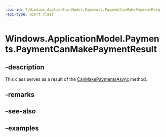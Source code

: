 ```yaml
---
-api-id: T:Windows.ApplicationModel.Payments.PaymentCanMakePaymentResult
-api-type: winrt class
---
```


<!-- Class syntax.
public class PaymentCanMakePaymentResult 
-->

# Windows.ApplicationModel.Payments.PaymentCanMakePaymentResult

## -description
This class serves as a result of the [CanMakePaymentsAsync](paymentmediator_canmakepaymentasync_2038017003.md) method.

## -remarks

## -see-also

## -examples

